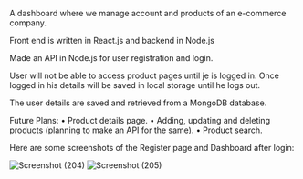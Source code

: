 A dashboard where we manage account and products of an e-commerce company.

Front end is written in React.js and backend in Node.js

Made an API in Node.js for user registration and login.

User will not be able to access product pages until je is logged in. Once logged in his details will be saved in local storage until he logs out.

The user details are saved and retrieved from a MongoDB database.

Future Plans:
•	Product details page.
•	Adding, updating and deleting products (planning to make an API for the same).
•	Product search.

Here are some screenshots of the Register page and Dashboard after login:

![Screenshot (204)](https://github.com/PrithwishSarkar/E-commerce-Dashboard/assets/141351896/c40e148f-e905-47c2-9a0f-1dc4a5f4c47d)
![Screenshot (205)](https://github.com/PrithwishSarkar/E-commerce-Dashboard/assets/141351896/15e8e83b-f0ad-4d20-9560-c1007e13b9c9)
